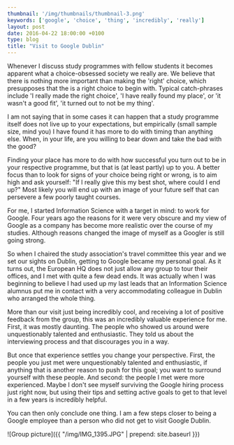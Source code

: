 ```yaml
---
thumbnail: '/img/thumbnails/thumbnail-3.png'
keywords: ['google', 'choice', 'thing', 'incredibly', 'really']
layout: post
date: 2016-04-22 18:00:00 +0100
type: blog
title: "Visit to Google Dublin"
---
```


Whenever I discuss study programmes with fellow students it becomes apparent what a choice-obsessed society we really are. We believe that there is nothing more important than making the 'right' choice, which presupposes that the is a right choice to begin with. Typical catch-phrases include 'I really made the right choice', 'I have really found my place', or 'it wasn't a good fit', 'it turned out to not be my thing'. 

I am not saying that in some cases it can happen that a study programme itself does not live up to your expectations, but empirically (small sample size, mind you) I have found it has more to do with timing than anything else. When, in your life, are you willing to bear down and take the bad with the good?

Finding your place has more to do with how successful you turn out to be in your respective programme, but that is (at least partly) up to you. A better focus than to look for signs of your choice being right or wrong, is to aim high and ask yourself: "If I really give this my best shot, where could I end up?" Most likely you will end up with an image of your future self that can persevere a few poorly taught courses.

For me, I started Information Science with a target in mind: to work for Google. Four years ago the reasons for it were very obscure and my view of Google as a company has become more realistic over the course of my studies. Although reasons changed the image of myself as a Googler is still going strong.

So when I chaired the study association's travel committee this year and we set our sights on Dublin, getting to Google became my personal goal. As it turns out, the European HQ does not just allow any group to tour their offices, and I met with quite a few dead ends. It was actually when I was beginning to believe I had used up my last leads that an Information Science alumnus put me in contact with a very accommodating colleague in Dublin who arranged the whole thing.

More than our visit just being incredibly cool, and receiving a lot of positive feedback from the group, this was an incredibly valuable experience for me. First, it was mostly daunting. The people who showed us around were unquestionably talented and enthusiastic. They told us about the interviewing process and that discourages you in a way.

But once that experience settles you change your perspective. First, the people you just met were unquestionably talented and enthusiastic, if anything that is another reason to push for this goal; you want to surround yourself with these people. And second: the people I met were more experienced. Maybe I don't see myself surviving the Google hiring process just right now, but using their tips and setting active goals to get to that level in a few years is incredibly helpful. 

You can then only conclude one thing. I am a few steps closer to being a Google employee than a person who did not get to visit Google Dublin.

![Group picture]({{ "/img/IMG_1395.JPG" | prepend: site.baseurl }})
